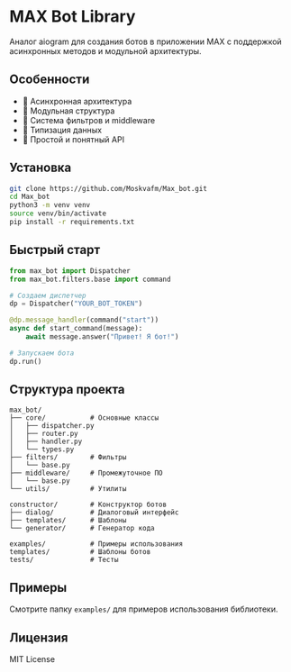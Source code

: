 # MAX Bot Library

Аналог aiogram для создания ботов в приложении MAX с поддержкой асинхронных методов и модульной архитектуры.

## Особенности

- 🚀 Асинхронная архитектура
- 🧩 Модульная структура
- 🔧 Система фильтров и middleware
- 📝 Типизация данных
- 🎯 Простой и понятный API

## Установка

```bash
git clone https://github.com/Moskvafm/Max_bot.git
cd Max_bot
python3 -m venv venv
source venv/bin/activate
pip install -r requirements.txt
```

## Быстрый старт

```python
from max_bot import Dispatcher
from max_bot.filters.base import command

# Создаем диспетчер
dp = Dispatcher("YOUR_BOT_TOKEN")

@dp.message_handler(command("start"))
async def start_command(message):
    await message.answer("Привет! Я бот!")

# Запускаем бота
dp.run()
```

## Структура проекта

```
max_bot/
├── core/           # Основные классы
│   ├── dispatcher.py
│   ├── router.py
│   ├── handler.py
│   └── types.py
├── filters/        # Фильтры
│   └── base.py
├── middleware/     # Промежуточное ПО
│   └── base.py
└── utils/          # Утилиты

constructor/        # Конструктор ботов
├── dialog/         # Диалоговый интерфейс
├── templates/      # Шаблоны
└── generator/      # Генератор кода

examples/           # Примеры использования
templates/          # Шаблоны ботов
tests/              # Тесты
```

## Примеры

Смотрите папку `examples/` для примеров использования библиотеки.

## Лицензия

MIT License
